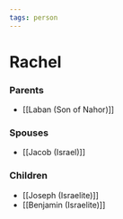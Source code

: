 ```yaml
---
tags: person
---
```


# Rachel
### Parents
- [[Laban (Son of Nahor)]]
### Spouses
- [[Jacob (Israel)]]

### Children
- [[Joseph (Israelite)]]
- [[Benjamin (Israelite)]]